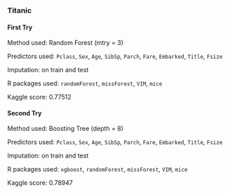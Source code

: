 ### Titanic

#### First Try

Method used: Random Forest (mtry = 3)

Predictors used: ``Pclass``, ``Sex``, ``Age``, ``SibSp``, ``Parch``, ``Fare``, ``Embarked``, ``Title``, ``Fsize``

Imputation: on train and test

R packages used: ``randomForest``, ``missForest``, ``VIM``, ``mice``

Kaggle score: 0.77512

#### Second Try

Method used: Boosting Tree (depth = 8)

Predictors used: ``Pclass``, ``Sex``, ``Age``, ``SibSp``, ``Parch``, ``Fare``, ``Embarked``, ``Title``, ``Fsize``

Imputation: on train and test

R packages used: ``xgboost``, ``randomForest``, ``missForest``, ``VIM``, ``mice``

Kaggle score: 0.78947
